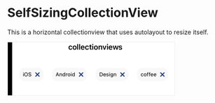 # SelfSizingCollectionView
 This is a horizontal collectionview that uses autolayout to resize itself.

<img src="image.png" border=1 style="border-color:#eeeeee">
